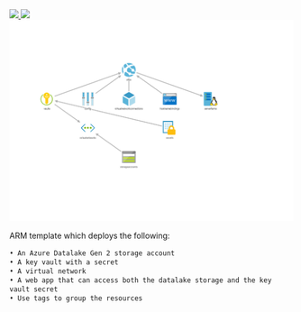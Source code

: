 <a href="https://portal.azure.com/#create/Microsoft.Template/uri/https%3A%2F%2Fraw.githubusercontent.com%2Figor-voitov%2Farm-webapp-custom%2Fmaster%2Fazuredeploy.json" target="_blank">
    <img src="http://azuredeploy.net/deploybutton.png"/>
</a>
<a href="http://armviz.io/#/?load=https%3A%2F%2Fraw.githubusercontent.com%2Figor-voitov%2Farm-webapp-custom%2Fmaster%2Fazuredeploy.json" target="_blank">
    <img src="http://armviz.io/visualizebutton.png"/>
</a>

<img src="overview.png"/>	

ARM template which deploys the following:

	• An Azure Datalake Gen 2 storage account
	• A key vault with a secret
	• A virtual network
	• A web app that can access both the datalake storage and the key vault secret
	• Use tags to group the resources

